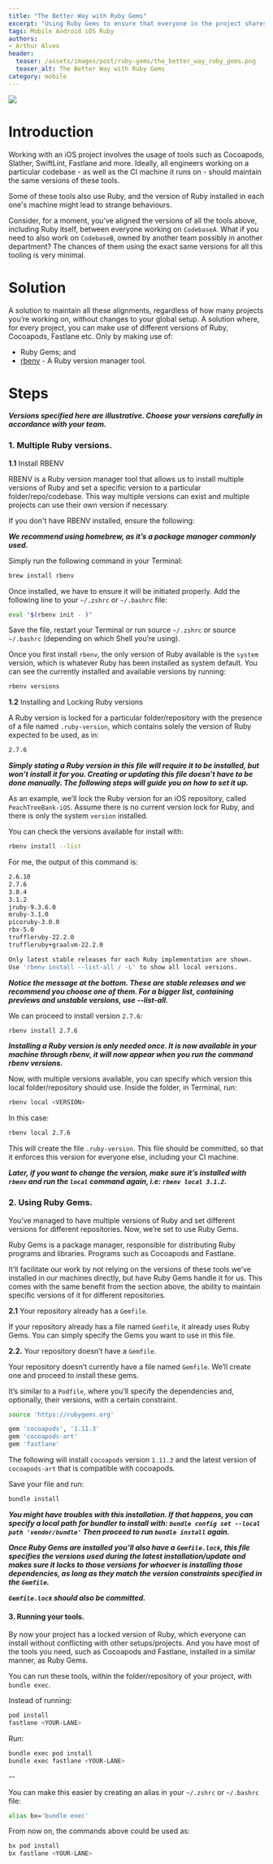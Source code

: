 ```yaml
---
title: "The Better Way with Ruby Gems"
excerpt: "Using Ruby Gems to ensure that everyone in the project shares the same setup."
tags: Mobile Android iOS Ruby
authors:
- Arthur Alves
header:
  teaser: /assets/images/post/ruby-gems/the_better_way_ruby_gems.png
  teaser_alt: The Better Way with Ruby Gems
category: mobile
---
```


![](/assets/images/post/ruby-gems/the_better_way_ruby_gems.png)

# Introduction

Working with an iOS project involves the usage of tools such as Cocoapods, Slather, SwiftLint, Fastlane and more. Ideally, all engineers working on a particular codebase - as well as the CI machine it runs on - should maintain the same versions of these tools.

Some of these tools also use Ruby, and the version of Ruby installed in each one's machine might lead to strange behaviours.

Consider, for a moment, you’ve aligned the versions of all the tools above, including Ruby itself, between everyone working on `CodebaseA`. What if you need to also work on `CodebaseB`, owned by another team possibly in another department? The chances of them using the exact same versions for all this tooling is very minimal.

# Solution

A solution to maintain all these alignments, regardless of how many projects you’re working on, without changes to your global setup. A solution where, for every project, you can make use of different versions of Ruby, Cocoapods, Fastlane etc. Only by making use of:

* Ruby Gems; and
* [rbenv](https://github.com/rbenv/rbenv) - A Ruby version manager tool.

# Steps

**_Versions specified here are illustrative. Choose your versions carefully in accordance with your team._**

### **1.** Multiple Ruby versions.

**1.1** Install RBENV

RBENV is a Ruby version manager tool that allows us to install multiple versions of Ruby and set a specific version to a particular folder/repo/codebase. This way multiple versions can exist and multiple projects can use their own version if necessary.

If you don't have RBENV installed, ensure the following:

**_We recommend using homebrew, as it’s a package manager commonly used._**

Simply run the following command in your Terminal:

```bash
brew install rbenv
```

Once installed, we have to ensure it will be initiated properly. Add the following line to your `~/.zshrc` or `~/.bashrc` file:

```bash
eval "$(rbenv init - )"
```

Save the file, restart your Terminal or run source `~/.zshrc` or source `~/.bashrc` (depending on which Shell you’re using).

Once you first install `rbenv`, the only version of Ruby available is the `system` version, which is whatever Ruby has been installed as system default. You can see the currently installed and available versions by running:

```bash
rbenv versions
```

**1.2** Installing and Locking Ruby versions

A Ruby version is locked for a particular folder/repository with the presence of a file named `.ruby-version`, which contains solely the version of Ruby expected to be used, as in:

```bash
2.7.6
```

**_Simply stating a Ruby version in this file will require it to be installed, but won’t install it for you. Creating or updating this file doesn’t have to be done manually. The following steps will guide you on how to set it up._**

As an example, we’ll lock the Ruby version for an iOS repository, called `PeachTreeBank-iOS`. Assume there is no current version lock for Ruby, and there is only the system `version` installed.

You can check the versions available for install with:

```bash
rbenv install --list
```

For me, the output of this command is:

```bash
2.6.10
2.7.6
3.0.4
3.1.2
jruby-9.3.6.0
mruby-3.1.0
picoruby-3.0.0
rbx-5.0
truffleruby-22.2.0
truffleruby+graalvm-22.2.0

Only latest stable releases for each Ruby implementation are shown.
Use 'rbenv install --list-all / -L' to show all local versions.
```

**_Notice the message at the bottom. These are stable releases and we recommend you choose one of them. For a bigger list, containing previews and unstable versions, use --list-all._**

We can proceed to install version `2.7.6`:

```bash
rbenv install 2.7.6
```

**_Installing a Ruby version is only needed once. It is now available in your machine through rbenv, it will now appear when you run the command rbenv versions._**

Now, with multiple versions available, you can specify which version this local folder/repository should use. Inside the folder, in Terminal, run:

```bash
rbenv local <VERSION>
```

In this case:

```bash
rbenv local 2.7.6
```

This will create the file `.ruby-version`. This file should be committed, so that it enforces this version for everyone else, including your CI machine.

**_Later, if you want to change the version, make sure it’s installed with `rbenv` and run the `local` command again, i.e: `rbenv local 3.1.2`._**

### **2.** Using Ruby Gems.

You’ve managed to have multiple versions of Ruby and set different versions for different repositories. Now, we’re set to use Ruby Gems.

Ruby Gems is a package manager, responsible for distributing Ruby programs and libraries. Programs such as Cocoapods and Fastlane.

It’ll facilitate our work by not relying on the versions of these tools we’ve installed in our machines directly, but have Ruby Gems handle it for us. This comes with the same benefit from the section above, the ability to maintain specific versions of it for different repositories.

**2.1** Your repository already has a `Gemfile`.

If your repository already has a file named `Gemfile`, it already uses Ruby Gems. You can simply specify the Gems you want to use in this file.

**2.2.** Your repository doesn’t have a `Gemfile`.

Your repository doesn’t currently have a file named `Gemfile`. We’ll create one and proceed to install these gems.

It’s similar to a `Podfile`, where you’ll specify the dependencies and, optionally, their versions, with a certain constraint.

```bash
source 'https://rubygems.org'

gem 'cocoapods', '1.11.3'
gem 'cocoapods-art'
gem 'fastlane'
```

The following will install `cocoapods` version `1.11.3` and the latest version of `cocoapods-art` that is compatible with cocoapods.

Save your file and run:

```bash
bundle install
```

**_You might have troubles with this installation. If that happens, you can specify a local path for bundler to install with: `bundle config set --local path 'vendor/bundle'`
Then proceed to run `bundle install` again._**

**_Once Ruby Gems are installed you’ll also have a `Gemfile.lock`, this file specifies the versions used during the latest installation/update and makes sure it locks to those versions for whoever is installing those dependencies, as long as they match the version constraints specified in the `Gemfile`._**

**_`Gemfile.lock` should also be committed._**


#### **3.** Running your tools.

By now your project has a locked version of Ruby, which everyone can install without conflicting with other setups/projects. And you have most of the tools you need, such as Cocoapods and Fastlane, installed in a similar manner, as Ruby Gems.

You can run these tools, within the folder/repository of your project, with `bundle exec`.

Instead of running:

```bash
pod install
fastlane <YOUR-LANE>
```

Run:

```bash
bundle exec pod install
bundle exec fastlane <YOUR-LANE>
```

--

You can make this easier by creating an alias in your `~/.zshrc` or `~/.bashrc` file:

```bash
alias bx='bundle exec'
```

From now on, the commands above could be used as:

```bash
bx pod install
bx fastlane <YOUR-LANE>
```
